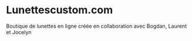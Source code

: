 # Lunettescustom.com
Boutique de lunettes en ligne créée en collaboration avec Bogdan, Laurent et Jocelyn
